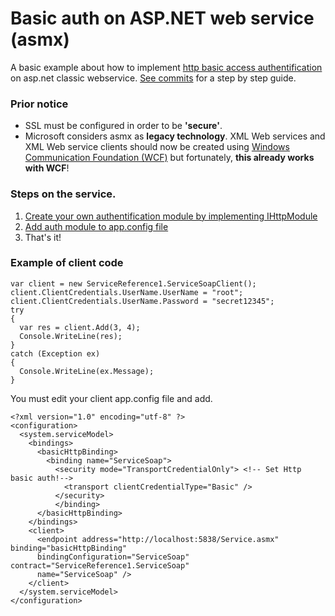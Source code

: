 # Basic auth on ASP.NET web service (asmx)

A basic example about how to implement [http basic access authentification](https://en.wikipedia.org/wiki/Basic_access_authentication) on asp.net classic webservice.
[See commits](https://github.com/kmteam/asmxBasicAuthDemo/commits/master) for a step by step guide.

### Prior notice
- SSL must be configured in order to be **'secure'**.
- Microsoft considers asmx as **legacy technology**. XML Web services and XML Web service clients should now be created using [Windows Communication Foundation (WCF)](https://docs.microsoft.com/en-us/dotnet/framework/wcf/index) but fortunately, **this already works with WCF**!

### Steps on the service.
 1. [Create your own authentification module by implementing IHttpModule](https://github.com/kmteam/asmxBasicAuthDemo/commit/6bd7aacac24df3d5bc4f1f8118575d8c7b8afcb5)
 2. [Add auth module to app.config file](https://github.com/kmteam/asmxBasicAuthDemo/commit/1dc7c0803859c8517dbac50ad9612f153990b149)
 3. That's it!
 
### Example of client code

```
var client = new ServiceReference1.ServiceSoapClient();
client.ClientCredentials.UserName.UserName = "root";
client.ClientCredentials.UserName.Password = "secret12345";
try
{
  var res = client.Add(3, 4);
  Console.WriteLine(res);
}
catch (Exception ex)
{
  Console.WriteLine(ex.Message);
}
```

You must edit your client app.config file and add.
```
<?xml version="1.0" encoding="utf-8" ?>
<configuration>
  <system.serviceModel>
    <bindings>
      <basicHttpBinding>
        <binding name="ServiceSoap">
          <security mode="TransportCredentialOnly"> <!-- Set Http basic auth!-->
            <transport clientCredentialType="Basic" />
          </security>
          </binding>
      </basicHttpBinding>
    </bindings>
    <client>
      <endpoint address="http://localhost:5838/Service.asmx" binding="basicHttpBinding"
      bindingConfiguration="ServiceSoap" contract="ServiceReference1.ServiceSoap"
      name="ServiceSoap" />
    </client>
  </system.serviceModel>
</configuration>
```

